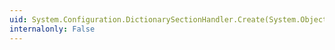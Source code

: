 ```yaml
---
uid: System.Configuration.DictionarySectionHandler.Create(System.Object,System.Object,System.Xml.XmlNode)
internalonly: False
---
```

